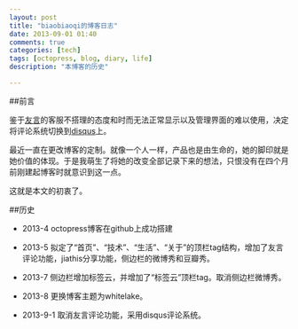 ```yaml
---
layout: post
title: "biaobiaoqi的博客日志"
date: 2013-09-01 01:40
comments: true
categories: [tech]
tags: [octopress, blog, diary, life]
description: "本博客的历史"

---
```


##前言

鉴于[友言](http://www.uyan.cc/)的客服不搭理的态度和时而无法正常显示以及管理界面的难以使用，决定将评论系统切换到[disqus](htt[://disqus.com])上。

最近一直在更改博客的定制。就像一个人一样，产品也是由生命的，她的脚印就是她价值的体现。于是我萌生了将她的改变全部记录下来的想法，只恨没有在四个月前刚建起博客时就意识到这一点。

这就是本文的初衷了。

##历史

* 2013-4 octopress博客在github上成功搭建

* 2013-5 拟定了“首页”、“技术”、“生活”、“关于”的顶栏tag结构，增加了友言评论功能，jiathis分享功能，侧边栏的微博秀和豆瓣秀。

* 2013-7 侧边栏增加标签云，并增加了“标签云”顶栏tag。取消侧边栏微博秀。

* 2013-8 更换博客主题为whitelake。

* 2013-9-1 取消友言评论功能，采用disqus评论系统。



